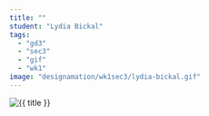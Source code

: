 ```yaml
---
title: ""
student: "Lydia Bickal"
tags:
  - "gd3"
  - "sec3"
  - "gif"
  - "wk1"
image: "designamation/wk1sec3/lydia-bickal.gif"
---
```


<img src="{{urls.media}}/{{ image }}" alt="{{ title }}"/>


